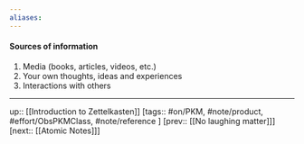 ```yaml
---
aliases: 
---
```

#### Sources of information

1. Media (books, articles, videos, etc.) 
2. Your own thoughts, ideas and experiences
3. Interactions with others

---
up:: [[Introduction to Zettelkasten]]
[tags:: #on/PKM, #note/product, #effort/ObsPKMClass, #note/reference  ]
[prev:: [[No laughing matter]]]
[next:: [[Atomic Notes]]]
